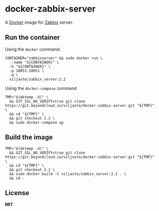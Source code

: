 # docker-zabbix-server

A [Docker](https://docker.com/) image for [Zabbix](http://www.zabbix.com/) server.

## Run the container

Using the `docker` command:

    CONTAINER="zabbixserver" && sudo docker run \
      --name "${CONTAINER}" \
      -h "${CONTAINER}" \
      -p 10051:10051 \
      -d \
      viljaste/zabbix_server:2.2

Using the `docker-compose` command

    TMP="$(mktemp -d)" \
      && GIT_SSL_NO_VERIFY=true git clone https://git.beyondcloud.io/viljaste/docker-zabbix-server.git "${TMP}" \
      && cd "${TMP}" \
      && git checkout 2.2 \
      && sudo docker-compose up

## Build the image

    TMP="$(mktemp -d)" \
      && GIT_SSL_NO_VERIFY=true git clone https://git.beyondcloud.io/viljaste/docker-zabbix-server.git "${TMP}" \
      && cd "${TMP}" \
      && git checkout 2.2 \
      && sudo docker build -t viljaste/zabbix_server:2.2 . \
      && cd -
      
## License

**MIT**
